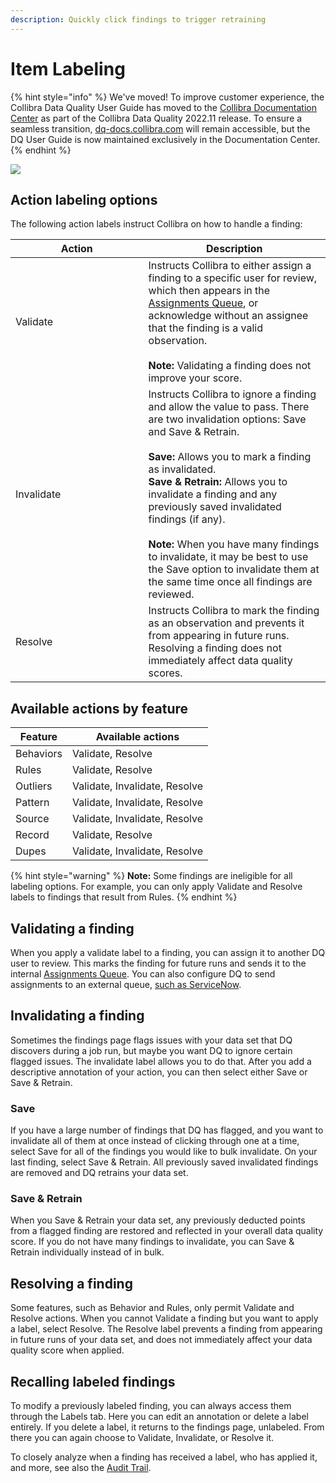 ```yaml
---
description: Quickly click findings to trigger retraining
---
```


# Item Labeling

{% hint style="info" %}
We've moved! To improve customer experience, the Collibra Data Quality User Guide has moved to the [Collibra Documentation Center](https://productresources.collibra.com/docs/collibra/latest/Content/DataQuality/LabelingTraining/to\_dq-labeling-training.htm) as part of the Collibra Data Quality 2022.11 release. To ensure a seamless transition, [dq-docs.collibra.com](http://dq-docs.collibra.com/) will remain accessible, but the DQ User Guide is now maintained exclusively in the Documentation Center.
{% endhint %}

![](../../.gitbook/assets/item\_label.gif)

## Action labeling options

The following action labels instruct Collibra on how to handle a finding:

<table><thead><tr><th width="196.57142857142856">Action</th><th>Description</th></tr></thead><tbody><tr><td>Validate</td><td>Instructs Collibra to either assign a finding to a specific user for review, which then appears in the <a href="../assignments-queue/">Assignments Queue</a>, or acknowledge without an assignee that the finding is a valid observation. <br><br><strong>Note:</strong> Validating a finding does not improve your score.</td></tr><tr><td>Invalidate</td><td>Instructs Collibra to ignore a finding and allow the value to pass. There are two invalidation options: Save and Save &#x26; Retrain.<br><br><strong>Save:</strong> Allows you to mark a finding as invalidated.<br><strong>Save &#x26; Retrain:</strong> Allows you to invalidate a finding and any previously saved invalidated findings (if any). <br><br><strong>Note:</strong> When you have many findings to invalidate, it may be best to use the Save option to invalidate them at the same time once all findings are reviewed. </td></tr><tr><td>Resolve</td><td>Instructs Collibra to mark the finding as an observation and prevents it from appearing in future runs. Resolving a finding does not immediately affect data quality scores. </td></tr></tbody></table>

## Available actions by feature

| Feature   | Available actions             |
| --------- | ----------------------------- |
| Behaviors | Validate, Resolve             |
| Rules     | Validate, Resolve             |
| Outliers  | Validate, Invalidate, Resolve |
| Pattern   | Validate, Invalidate, Resolve |
| Source    | Validate, Invalidate, Resolve |
| Record    | Validate, Resolve             |
| Dupes     | Validate, Invalidate, Resolve |

{% hint style="warning" %}
**Note:** Some findings are ineligible for all labeling options. For example, you can only apply Validate and Resolve labels to findings that result from Rules.&#x20;
{% endhint %}

## Validating a finding

When you apply a validate label to a finding, you can assign it to another DQ user to review. This marks the finding for future runs and sends it to the internal [Assignments Queue](../assignments-queue/). You can also configure DQ to send assignments to an external queue, [such as ServiceNow](../assignments-queue/external-assignment.md).

## Invalidating a finding

Sometimes the findings page flags issues with your data set that DQ discovers during a job run, but maybe you want DQ to ignore certain flagged issues. The invalidate label allows you to do that. After you add a descriptive annotation of your action, you can then select either Save or Save & Retrain.&#x20;

### Save

If you have a large number of findings that DQ has flagged, and you want to invalidate all of them at once instead of clicking through one at a time, select Save for all of the findings you would like to bulk invalidate. On your last finding, select Save & Retrain. All previously saved invalidated findings are removed and DQ retrains your data set.&#x20;

### Save & Retrain

When you Save & Retrain your data set, any previously deducted points from a flagged finding are restored and reflected in your overall data quality score. If you do not have many findings to invalidate, you can Save & Retrain individually instead of in bulk.&#x20;

## Resolving a finding

Some features, such as Behavior and Rules, only permit Validate and Resolve actions. When you cannot Validate a finding but you want to apply a label, select Resolve. The Resolve label prevents a finding from appearing in future runs of your data set, and does not immediately affect your data quality score when applied.&#x20;

## Recalling labeled findings

To modify a previously labeled finding, you can always access them through the Labels tab. Here you can edit an annotation or delete a label entirely. If you delete a label, it returns to the findings page, unlabeled. From there you can again choose to Validate, Invalidate, or Resolve it.&#x20;

To closely analyze when a finding has received a label, who has applied it, and more, see also the [Audit Trail](../../admin/audit/dataset-audit-trail.md).

